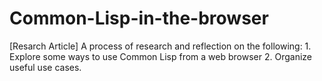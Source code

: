 # Common-Lisp-in-the-browser
[Resarch Article] A process of research and reflection on the following: 1. Explore some ways to use Common Lisp from a web browser 2. Organize useful use cases.
